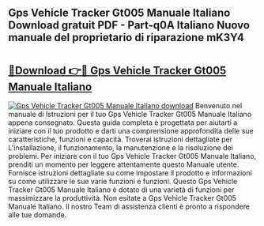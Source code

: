 ## Gps Vehicle Tracker Gt005 Manuale Italiano Download gratuit PDF - Part-q0A Italiano Nuovo manuale del proprietario di riparazione mK3Y4

# <h2><a href="http://dfeqkj1.blite.top/?on=Gps+Vehicle+Tracker+Gt005+Manuale+Italiano">🔗Download 👉🔴 Gps Vehicle Tracker Gt005 Manuale Italiano</a></h2>

[![Gps Vehicle Tracker Gt005 Manuale Italiano download](https://i.imgur.com/lujVjoI.png)](http://dfeqkj1.blite.top/?on=Gps+Vehicle+Tracker+Gt005+Manuale+Italiano)
Benvenuto nel manuale di Istruzioni per il tuo Gps Vehicle Tracker Gt005 Manuale Italiano appena consegnato. Questa guida completa è progettata per aiutarti a iniziare con il tuo prodotto e darti una comprensione approfondita delle sue caratteristiche, funzioni e capacità. Troverai istruzioni dettagliate per L'installazione, il funzionamento, la manutenzione e la risoluzione dei problemi. Per iniziare con il tuo Gps Vehicle Tracker Gt005 Manuale Italiano, prenditi un momento per leggere attentamente questo Manuale utente. Fornisce istruzioni dettagliate su come impostare il prodotto e informazioni su come utilizzare le sue varie funzioni e funzioni. Questo Gps Vehicle Tracker Gt005 Manuale Italiano è dotato di una varietà di funzioni per massimizzare la produttività. Non esitate a Gps Vehicle Tracker Gt005 Manuale Italiano. Il nostro Team di assistenza clienti è pronto a rispondere alle tue domande.
